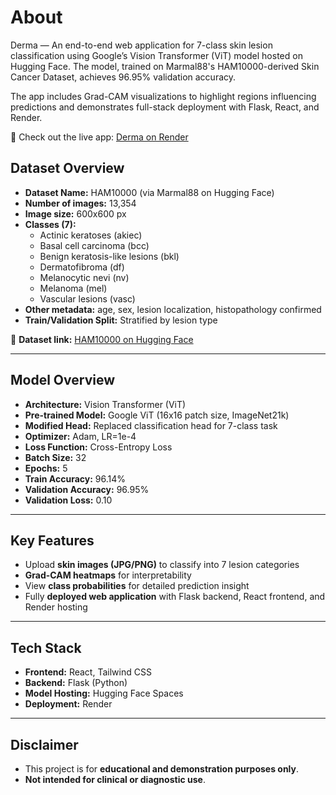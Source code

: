 # About

Derma — An end-to-end web application for 7-class skin lesion classification using Google’s Vision Transformer (ViT) model hosted on Hugging Face. The model, trained on Marmal88's HAM10000-derived Skin Cancer Dataset, achieves 96.95% validation accuracy.

The app includes Grad-CAM visualizations to highlight regions influencing predictions and demonstrates full-stack deployment with Flask, React, and Render.

🔗 Check out the live app: [Derma on Render](https://derma-ui.onrender.com/)

## **Dataset Overview**

- **Dataset Name:** HAM10000 (via Marmal88 on Hugging Face)  
- **Number of images:** 13,354  
- **Image size:** 600x600 px  
- **Classes (7):**  
    - Actinic keratoses (akiec)  
    - Basal cell carcinoma (bcc)  
    - Benign keratosis-like lesions (bkl)  
    - Dermatofibroma (df)  
    - Melanocytic nevi (nv)  
    - Melanoma (mel)  
    - Vascular lesions (vasc)  
- **Other metadata:** age, sex, lesion localization, histopathology confirmed  
- **Train/Validation Split:** Stratified by lesion type  

🔗 **Dataset link:** [HAM10000 on Hugging Face](https://huggingface.co/datasets/marmal88/skin_cancer)

---

## **Model Overview**

- **Architecture:** Vision Transformer (ViT)  
- **Pre-trained Model:** Google ViT (16x16 patch size, ImageNet21k)  
- **Modified Head:** Replaced classification head for 7-class task  
- **Optimizer:** Adam, LR=1e-4  
- **Loss Function:** Cross-Entropy Loss  
- **Batch Size:** 32  
- **Epochs:** 5  
- **Train Accuracy:** 96.14%  
- **Validation Accuracy:** 96.95%  
- **Validation Loss:** 0.10  

---

## **Key Features**

- Upload **skin images (JPG/PNG)** to classify into 7 lesion categories  
- **Grad-CAM heatmaps** for interpretability  
- View **class probabilities** for detailed prediction insight  
- Fully **deployed web application** with Flask backend, React frontend, and Render hosting  

---

## **Tech Stack**

- **Frontend:** React, Tailwind CSS  
- **Backend:** Flask (Python)  
- **Model Hosting:** Hugging Face Spaces  
- **Deployment:** Render  

---

## **Disclaimer**

- This project is for **educational and demonstration purposes only**.  
- **Not intended for clinical or diagnostic use**.
